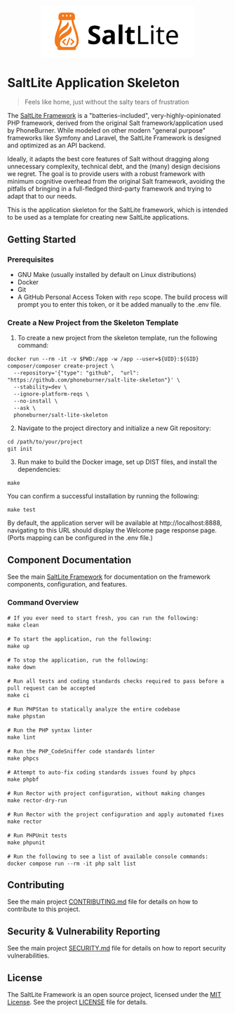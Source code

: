 <p align="center"><a href="https://github.com/phoneburner/salt-lite-framework" target="_blank">
<img src="public/images/salt-lite-logo.svg" width="350" alt="Logo"/>
</a></p>

# SaltLite Application Skeleton

> Feels like home, just without the salty tears of frustration

The [SaltLite Framework] is a "batteries-included", very-highly-opinionated PHP
framework, derived from the original Salt framework/application used by PhoneBurner.
While modeled on other modern "general purpose" frameworks like Symfony and Laravel,
the SaltLite Framework is designed and optimized as an API backend.

Ideally, it adapts the best core features of Salt without dragging along unnecessary
complexity, technical debt, and the (many) design decisions we regret. The goal is
to provide users with a robust framework with minimum cognitive overhead from the original
Salt framework, avoiding the pitfalls of bringing in a full-fledged third-party
framework and trying to adapt that to our needs.

This is the application skeleton for the SaltLite framework, which is intended to be
used as a template for creating new SaltLite applications.

## Getting Started

### Prerequisites

- GNU Make (usually installed by default on Linux distributions)
- Docker
- Git
- A GitHub Personal Access Token with `repo` scope. The build process will prompt you to enter this token, or it be
  added manually to the .env file.

### Create a New Project from the Skeleton Template

1. To create a new project from the skeleton template, run the following command:

```shell
docker run --rm -it -v $PWD:/app -w /app --user=${UID}:${GID} composer/composer create-project \
  --repository='{"type": "github",  "url": "https://github.com/phoneburner/salt-lite-skeleton"}' \
  --stability=dev \
  --ignore-platform-reqs \
  --no-install \
  --ask \
  phoneburner/salt-lite-skeleton
```

2. Navigate to the project directory and initialize a new Git repository:

```shell
cd /path/to/your/project
git init
```

3. Run make to build the Docker image, set up DIST files, and install the dependencies:

```shell
make
```

You can confirm a successful installation by running the following:

```shell
make test
```

By default, the application server will be available at http://localhost:8888,
navigating to this URL should display the Welcome page response page. (Ports mapping
can be configured in the .env file.)

## Component Documentation

See the main [SaltLite Framework] for documentation on the framework components, configuration, and features.

### Command Overview

```shell 
# If you ever need to start fresh, you can run the following:
make clean

# To start the application, run the following:
make up

# To stop the application, run the following:
make down

# Run all tests and coding standards checks required to pass before a pull request can be accepted
make ci

# Run PHPStan to statically analyze the entire codebase
make phpstan

# Run the PHP syntax linter
make lint

# Run the PHP_CodeSniffer code standards linter
make phpcs

# Attempt to auto-fix coding standards issues found by phpcs
make phpbf

# Run Rector with project configuration, without making changes
make rector-dry-run

# Run Rector with the project configuration and apply automated fixes
make rector

# Run PHPUnit tests
make phpunit

# Run the following to see a list of available console commands:
docker compose run --rm -it php salt list
```

## Contributing

See the main project [CONTRIBUTING.md] file for details on how to contribute to this project.

## Security & Vulnerability Reporting

See the main project [SECURITY.md] file for details on how to report security vulnerabilities.

## License

The SaltLite Framework is an open source project, licensed under the [MIT License](https://opensource.org/licenses/MIT). See
the project [LICENSE] file for details.

[SaltLite Framework]: https://github.com/phoneburner/salt-lite-framework
[CONTRIBUTING.md]: https://github.com/phoneburner/salt-lite-framework/blob/main/CONTRIBUTING.md
[LICENSE]: https://github.com/phoneburner/salt-lite-framework/blob/main/LICENSE.md
[SECURITY.md]: https://github.com/phoneburner/salt-lite-framework/blob/main/SECURITY.md
